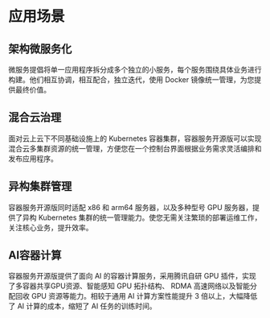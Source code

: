 # 应用场景



## 架构微服务化

微服务提倡将单一应用程序拆分成多个独立的小服务，每个服务围绕具体业务进行构建。他们相互协调，相互配合，独立迭代，使用 Docker 镜像统一管理，为您提供最终价值。
![]()

## 混合云治理

面对云上云下不同基础设施上的 Kubernetes 容器集群，容器服务开源版可以实现混合云多集群资源的统一管理，方便您在一个控制台界面根据业务需求灵活编排和发布应用程序。
![]()

## 异构集群管理

容器服务开源版同时适配 x86 和 arm64 服务器，以及多种型号 GPU 服务器，提供了异构 Kubernetes 集群的统一管理能力。使您无需关注繁琐的部署运维工作，关注核心业务，提升效率。
![]()

## AI容器计算

容器服务开源版提供了面向 AI 的容器计算服务，采用腾讯自研 GPU 插件，实现了多容器共享GPU资源、智能感知 GPU 拓扑结构、 RDMA 高速网络以及智能分配回收 GPU 资源等能力。相较于通用 AI 计算方案性能提升 3 倍以上，大幅降低了 AI 计算的成本，缩短了 AI 任务的训练时间。

![]()

